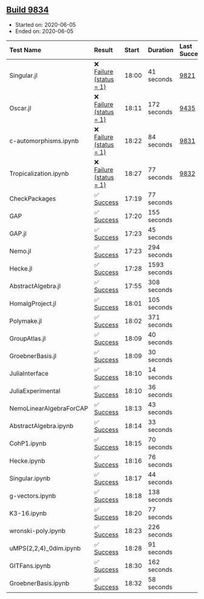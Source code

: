 ## [Build 9834](https://oscarci.mathematik.uni-kl.de/job/oscar/9834/)

* Started on: 2020-06-05
* Ended on: 2020-06-05

| Test Name    | Result | Start | Duration | Last Success | First Failure |
|:-------------|:-------|:------|:---------|:-------------|:--------------|
| Singular.jl | ❌ [Failure (status = 1)](https://oscarci.mathematik.uni-kl.de/job/oscar/9834/artifact/logs/build-9834/Singular.jl.log) | 18:00 | 41 seconds | [9821](https://oscarci.mathematik.uni-kl.de/job/oscar/9821/) | [9822](https://oscarci.mathematik.uni-kl.de/job/oscar/9822/) |
| Oscar.jl | ❌ [Failure (status = 1)](https://oscarci.mathematik.uni-kl.de/job/oscar/9834/artifact/logs/build-9834/Oscar.jl.log) | 18:11 | 172 seconds | [9435](https://oscarci.mathematik.uni-kl.de/job/oscar/9435/) | [9436](https://oscarci.mathematik.uni-kl.de/job/oscar/9436/) |
| c-automorphisms.ipynb | ❌ [Failure (status = 1)](https://oscarci.mathematik.uni-kl.de/job/oscar/9834/artifact/logs/build-9834/c-automorphisms.ipynb.log) | 18:22 | 84 seconds | [9831](https://oscarci.mathematik.uni-kl.de/job/oscar/9831/) | [9832](https://oscarci.mathematik.uni-kl.de/job/oscar/9832/) |
| Tropicalization.ipynb | ❌ [Failure (status = 1)](https://oscarci.mathematik.uni-kl.de/job/oscar/9834/artifact/logs/build-9834/Tropicalization.ipynb.log) | 18:27 | 77 seconds | [9832](https://oscarci.mathematik.uni-kl.de/job/oscar/9832/) | [9833](https://oscarci.mathematik.uni-kl.de/job/oscar/9833/) |
| CheckPackages | ✅ [Success](https://oscarci.mathematik.uni-kl.de/job/oscar/9834/artifact/logs/build-9834/CheckPackages.log) | 17:19 | 77 seconds |  |  |
| GAP | ✅ [Success](https://oscarci.mathematik.uni-kl.de/job/oscar/9834/artifact/logs/build-9834/GAP.log) | 17:20 | 155 seconds |  |  |
| GAP.jl | ✅ [Success](https://oscarci.mathematik.uni-kl.de/job/oscar/9834/artifact/logs/build-9834/GAP.jl.log) | 17:23 | 45 seconds |  |  |
| Nemo.jl | ✅ [Success](https://oscarci.mathematik.uni-kl.de/job/oscar/9834/artifact/logs/build-9834/Nemo.jl.log) | 17:23 | 294 seconds |  |  |
| Hecke.jl | ✅ [Success](https://oscarci.mathematik.uni-kl.de/job/oscar/9834/artifact/logs/build-9834/Hecke.jl.log) | 17:28 | 1593 seconds |  |  |
| AbstractAlgebra.jl | ✅ [Success](https://oscarci.mathematik.uni-kl.de/job/oscar/9834/artifact/logs/build-9834/AbstractAlgebra.jl.log) | 17:55 | 308 seconds |  |  |
| HomalgProject.jl | ✅ [Success](https://oscarci.mathematik.uni-kl.de/job/oscar/9834/artifact/logs/build-9834/HomalgProject.jl.log) | 18:01 | 105 seconds |  |  |
| Polymake.jl | ✅ [Success](https://oscarci.mathematik.uni-kl.de/job/oscar/9834/artifact/logs/build-9834/Polymake.jl.log) | 18:02 | 371 seconds |  |  |
| GroupAtlas.jl | ✅ [Success](https://oscarci.mathematik.uni-kl.de/job/oscar/9834/artifact/logs/build-9834/GroupAtlas.jl.log) | 18:09 | 40 seconds |  |  |
| GroebnerBasis.jl | ✅ [Success](https://oscarci.mathematik.uni-kl.de/job/oscar/9834/artifact/logs/build-9834/GroebnerBasis.jl.log) | 18:09 | 30 seconds |  |  |
| JuliaInterface | ✅ [Success](https://oscarci.mathematik.uni-kl.de/job/oscar/9834/artifact/logs/build-9834/JuliaInterface.log) | 18:10 | 14 seconds |  |  |
| JuliaExperimental | ✅ [Success](https://oscarci.mathematik.uni-kl.de/job/oscar/9834/artifact/logs/build-9834/JuliaExperimental.log) | 18:10 | 36 seconds |  |  |
| NemoLinearAlgebraForCAP | ✅ [Success](https://oscarci.mathematik.uni-kl.de/job/oscar/9834/artifact/logs/build-9834/NemoLinearAlgebraForCAP.log) | 18:13 | 43 seconds |  |  |
| AbstractAlgebra.ipynb | ✅ [Success](https://oscarci.mathematik.uni-kl.de/job/oscar/9834/artifact/logs/build-9834/AbstractAlgebra.ipynb.log) | 18:14 | 33 seconds |  |  |
| CohP1.ipynb | ✅ [Success](https://oscarci.mathematik.uni-kl.de/job/oscar/9834/artifact/logs/build-9834/CohP1.ipynb.log) | 18:15 | 70 seconds |  |  |
| Hecke.ipynb | ✅ [Success](https://oscarci.mathematik.uni-kl.de/job/oscar/9834/artifact/logs/build-9834/Hecke.ipynb.log) | 18:16 | 76 seconds |  |  |
| Singular.ipynb | ✅ [Success](https://oscarci.mathematik.uni-kl.de/job/oscar/9834/artifact/logs/build-9834/Singular.ipynb.log) | 18:17 | 44 seconds |  |  |
| g-vectors.ipynb | ✅ [Success](https://oscarci.mathematik.uni-kl.de/job/oscar/9834/artifact/logs/build-9834/g-vectors.ipynb.log) | 18:18 | 138 seconds |  |  |
| K3-16.ipynb | ✅ [Success](https://oscarci.mathematik.uni-kl.de/job/oscar/9834/artifact/logs/build-9834/K3-16.ipynb.log) | 18:20 | 77 seconds |  |  |
| wronski-poly.ipynb | ✅ [Success](https://oscarci.mathematik.uni-kl.de/job/oscar/9834/artifact/logs/build-9834/wronski-poly.ipynb.log) | 18:23 | 226 seconds |  |  |
| uMPS(2,2,4)_0dim.ipynb | ✅ [Success](https://oscarci.mathematik.uni-kl.de/job/oscar/9834/artifact/logs/build-9834/uMPS-2-2-4-_0dim.ipynb.log) | 18:28 | 91 seconds |  |  |
| GITFans.ipynb | ✅ [Success](https://oscarci.mathematik.uni-kl.de/job/oscar/9834/artifact/logs/build-9834/GITFans.ipynb.log) | 18:30 | 162 seconds |  |  |
| GroebnerBasis.ipynb | ✅ [Success](https://oscarci.mathematik.uni-kl.de/job/oscar/9834/artifact/logs/build-9834/GroebnerBasis.ipynb.log) | 18:32 | 58 seconds |  |  |
